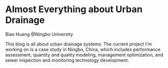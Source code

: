 # Almost Everything about Urban Drainage

Biao Huang @Ningbo University

This blog is all about urban drainage systems.
The current project I'm working on is a case study in Ningbo, China, which includes performance assessment, quantity and quality modeling, management optimization, and sewer inspection and monitoring technology development.
